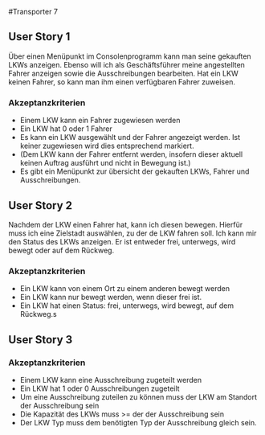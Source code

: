 #Transporter 7

## User Story 1

Über einen Menüpunkt im Consolenprogramm kann man seine gekauften LKWs anzeigen. Ebenso will ich als Geschäftsführer
meine angestellten Fahrer anzeigen sowie die Ausschreibungen bearbeiten.
Hat ein LKW keinen Fahrer, so kann man ihm einen verfügbaren Fahrer zuweisen.

### Akzeptanzkriterien

- Einem LKW kann ein Fahrer zugewiesen werden
- Ein LKW hat 0 oder 1 Fahrer
- Es kann ein LKW ausgewählt und der Fahrer angezeigt werden. Ist keiner zugewiesen wird dies entsprechend markiert.
- (Dem LKW kann der Fahrer entfernt werden, insofern dieser aktuell keinen Auftrag ausführt und nicht in Bewegung ist.)
- Es gibt ein Menüpunkt zur übersicht der gekauften LKWs, Fahrer und Ausschreibungen.

## User Story 2

Nachdem der LKW einen Fahrer hat, kann ich diesen bewegen. Hierfür muss ich eine Zielstadt auswählen, zu der de LKW
fahren soll. Ich kann mir den Status des LKWs anzeigen. Er ist entweder frei, unterwegs, wird bewegt oder auf dem
Rückweg.

### Akzeptanzkriterien

- Ein LKW kann von einem Ort zu einem anderen bewegt werden
- Ein LKW kann nur bewegt werden, wenn dieser frei ist.
- Ein LKW hat einen Status: frei, unterwegs, wird bewegt, auf dem Rückweg.s

## User Story 3

### Akzeptanzkriterien

- Einem LKW kann eine Ausschreibung zugeteilt werden
- Ein LKW hat 1 oder 0 Ausschreibungen zugeteilt
- Um eine Ausschreibung zuteilen zu können muss der LKW am Standort der Ausschreibung sein
- Die Kapazität des LKWs muss >= der der Ausschreibung sein
- Der LKW Typ muss dem benötigten Typ der Ausschreibung gleich sein.
